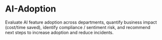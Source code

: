 # AI-Adoption
Evaluate AI feature adoption across departments, quantify business impact (cost/time saved), identify compliance / sentiment risk, and recommend next steps to increase adoption and reduce incidents.
